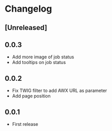 # Changelog

## [Unreleased]


## 0.0.3
 - Add more image of job status
 - Add tooltips on job status

## 0.0.2
 - Fix TWIG filter to add AWX URL as parameter
 - Add page position

## 0.0.1
 - First release
